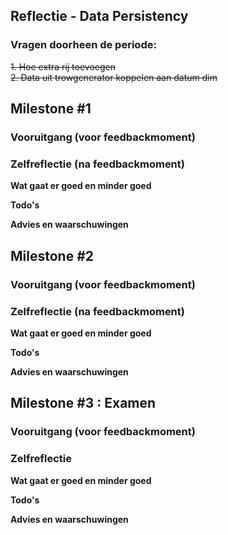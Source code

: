 ## Reflectie - Data Persistency

### Vragen doorheen de periode:
~~1. Hoe extra rij toevoegen~~  
~~2. Data uit trowgenerator koppelen aan datum dim~~


## Milestone #1
### Vooruitgang (voor feedbackmoment)
### Zelfreflectie (na feedbackmoment)
**Wat gaat er goed en minder goed**  
  
**Todo's**  
  
**Advies en waarschuwingen**  
  

## Milestone #2
### Vooruitgang (voor feedbackmoment)
### Zelfreflectie (na feedbackmoment)
**Wat gaat er goed en minder goed**  
  
**Todo's**  
  
**Advies en waarschuwingen**  

## Milestone #3 : Examen
### Vooruitgang (voor feedbackmoment)
### Zelfreflectie
**Wat gaat er goed en minder goed**  
  
**Todo's**  
  
**Advies en waarschuwingen**  

